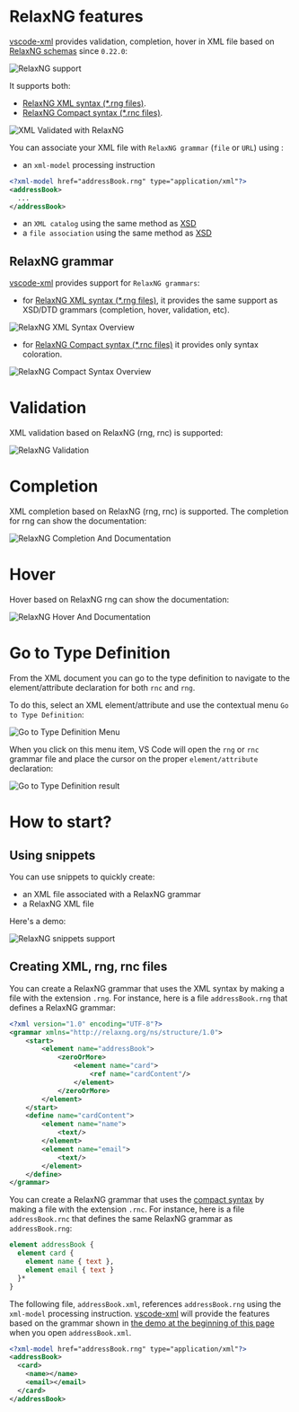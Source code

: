 # RelaxNG features

[vscode-xml](https://github.com/redhat-developer/vscode-xml) provides validation, completion, hover in XML file based on [RelaxNG schemas](https://relaxng.org/) since `0.22.0`:

![RelaxNG support](../images/RelaxNG/RelaxNGSupport.gif)

It supports both:

 * [RelaxNG XML syntax (*.rng files)](https://relaxng.org/tutorial-20011203.html).
 * [RelaxNG Compact syntax (*.rnc files)](https://relaxng.org/compact-tutorial-20030326.html).

![XML Validated with RelaxNG](../images/RelaxNG/XMLValidatedWithRelaxNG.png)

You can associate your XML file with `RelaxNG grammar` (`file` or `URL`) using :

 * an `xml-model` processing instruction

```xml
<?xml-model href="addressBook.rng" type="application/xml"?>
<addressBook>   
  ...
</addressBook> 
```

 * an `XML catalog` using the same method as [XSD](Validation#XML-catalog-with-XSD)
 * a `file association` using the same method as [XSD](Validation#XML-file-association-with-xsd)

## RelaxNG grammar

[vscode-xml](https://github.com/redhat-developer/vscode-xml) provides support for `RelaxNG grammars`:

 * for [RelaxNG XML syntax (*.rng files)](https://relaxng.org/tutorial-20011203.html), it provides the same support as XSD/DTD grammars (completion, hover, validation, etc).
 
![RelaxNG XML Syntax Overview](../images/RelaxNG/RelaxNGXMLSyntaxOverview.png)
  
 * for [RelaxNG Compact syntax (*.rnc files)](https://relaxng.org/compact-tutorial-20030326.html) it provides only syntax coloration.
 
![RelaxNG Compact Syntax Overview](../images/RelaxNG/RelaxNGCompactSyntaxOverview.png)

# Validation

XML validation based on RelaxNG (rng, rnc) is supported:

![RelaxNG Validation](../images/RelaxNG/RelaxNGValidation.png)

# Completion

XML completion based on RelaxNG (rng, rnc) is supported. The completion for rng can show the documentation:

![RelaxNG Completion And Documentation](../images/RelaxNG/RelaxNGCompletionAndDocumentation.png)

# Hover

Hover based on RelaxNG rng can show the documentation:

![RelaxNG Hover And Documentation](../images/RelaxNG/RelaxNGHoverAndDocumentation.png)

# Go to Type Definition

From the XML document you can go to the type definition to navigate to the element/attribute declaration for both `rnc` and `rng`.

To do this, select an XML element/attribute and use the contextual menu `Go to Type Definition`: 

![Go to Type Definition Menu](../images/RelaxNG/GoToTypeDefinitionMenu.png)

When you click on this menu item, VS Code will open the `rng` or `rnc` grammar file and place the cursor on the proper `element/attribute` declaration:

![Go to Type Definition result](../images/RelaxNG/GoToTypeDefinitionResult.png)

# How to start?

## Using snippets

You can use snippets to quickly create:

 * an XML file associated with a RelaxNG grammar
 * a RelaxNG XML file
 
Here's a demo:

![RelaxNG snippets support](../images/RelaxNG/RelaxNGSnippetsSupport.gif)

## Creating XML, rng, rnc files

You can create a RelaxNG grammar that uses the XML syntax by making a file with the extension `.rng`. 
For instance, here is a file `addressBook.rng` that defines a RelaxNG grammar:

```xml
<?xml version="1.0" encoding="UTF-8"?>
<grammar xmlns="http://relaxng.org/ns/structure/1.0">
    <start>
        <element name="addressBook">
            <zeroOrMore>
                <element name="card">
                    <ref name="cardContent"/>
                </element>
            </zeroOrMore>
        </element>
    </start>
    <define name="cardContent">
        <element name="name">
            <text/>
        </element>
        <element name="email">
            <text/>
        </element>
    </define>
</grammar>
```

You can create a RelaxNG grammar that uses the [compact syntax](https://relaxng.org/compact-tutorial-20030326.html) by making a file with the extension `.rnc`. 
For instance, here is a file `addressBook.rnc` that defines the same RelaxNG grammar as `addressBook.rng`:

```rnc
element addressBook {
  element card {
    element name { text },
    element email { text }
  }*
} 
```

The following file, `addressBook.xml`, references `addressBook.rng` using the `xml-model` processing instruction. 
[vscode-xml](https://github.com/redhat-developer/vscode-xml) will provide the features based on the grammar shown in [the demo at the beginning of this page](#relaxng-support) when you open `addressBook.xml`.

```xml
<?xml-model href="addressBook.rng" type="application/xml"?>
<addressBook>   
  <card>
    <name></name>
    <email></email>
  </card>
</addressBook> 
```